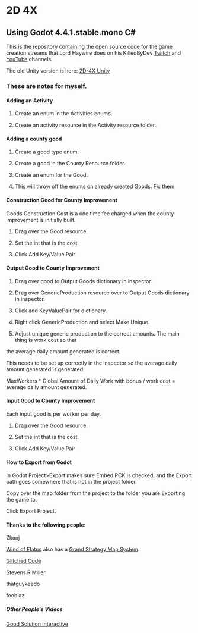# 2D 4X

## Using Godot 4.4.1.stable.mono C#

This is the repository containing the open source code for the game creation streams that Lord Haywire does on his KilledByDev [Twitch](https://www.twitch.tv/killedbydev) 
and [YouTube](https://www.youtube.com/@killedbydev) channels.

The old Unity version is here: [2D-4X Unity](https://github.com/lordhaywire/2D-4X-Unity)

### These are notes for myself.

#### Adding an Activity

1. Create an enum in the Activities enums.

2. Create an activity resource in the Activity resource folder.

#### Adding a county good

1. Create a good type enum.

2. Create a good in the County Resource folder.

3. Create an enum for the Good.

4. This will throw off the enums on already created Goods.  Fix them.

#### Construction Good for County Improvement

Goods Construction Cost is a one time fee charged when the county improvement is initially built.

1. Drag over the Good resource.

2. Set the int that is the cost.

3. Click Add Key/Value Pair

#### Output Good to County Improvement

1. Drag over good to Output Goods dictionary in inspector.

2. Drag over GenericProduction resource over to Output Goods dictionary in inspector.

3. Click add KeyValuePair for dictionary.

4. Right click GenericProduction and select Make Unique.

5. Adjust unique generic production to the correct amounts.  The main thing is work cost so that

the average daily amount generated is correct.

This needs to be set up correctly in the inspector so the average daily amount generated is generated.

MaxWorkers * Global Amount of Daily Work with bonus / work cost = average daily amount generated.

#### Input Good to County Improvement

Each input good is per worker per day.

1. Drag over the Good resource.

2. Set the int that is the cost.

3. Click Add Key/Value Pair

#### How to Export from Godot

In Godot Project>Export makes sure Embed PCK is checked, and the Export path goes somewhere that is not in the project
folder.

Copy over the map folder from the project to the folder you are Exporting the game to.

Click Export Project.

#### Thanks to the following people:

Zkonj

[Wind of Flatus](https://flatus.itch.io/) also has a [Grand Strategy Map System](https://github.com/HooniusDev/gs-map-system).

[Glitched Code](https://www.youtube.com/@GlitchedCode)

Stevens R Miller

thatguykeedo

fooblaz

##### Other People's Videos

[Good Solution Interactive](https://www.youtube.com/watch?v=UtbU2fa4fMM)